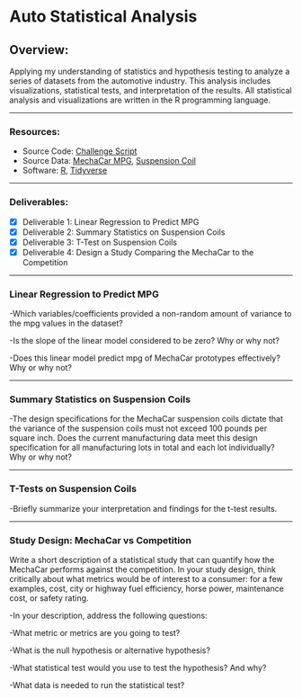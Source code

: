 # Auto Statistical Analysis

## Overview:
Applying my understanding of statistics and hypothesis testing to analyze a series of datasets from the automotive industry. This analysis includes visualizations, statistical tests, and interpretation of the results. All statistical analysis and visualizations are written in the R programming language.

------
### Resources:
* Source Code: [Challenge Script](MechaCarChallenge.RScript)
* Source Data: [MechaCar MPG](), [Suspension Coil]()
* Software: [R](https://www.r-project.org/), [Tidyverse](https://www.tidyverse.org/)

---
### Deliverables:
- [x] Deliverable 1: Linear Regression to Predict MPG
- [x] Deliverable 2: Summary Statistics on Suspension Coils
- [x] Deliverable 3: T-Test on Suspension Coils
- [x] Deliverable 4: Design a Study Comparing the MechaCar to the Competition 

---
### Linear Regression to Predict MPG
-Which variables/coefficients provided a non-random amount of variance to the mpg values in the dataset?

-Is the slope of the linear model considered to be zero? Why or why not?

-Does this linear model predict mpg of MechaCar prototypes effectively? Why or why not?

---
### Summary Statistics on Suspension Coils
-The design specifications for the MechaCar suspension coils dictate that the variance of the suspension coils must not exceed 100 pounds per square inch. Does the current manufacturing data meet this design specification for all manufacturing lots in total and each lot individually? Why or why not?

---
### T-Tests on Suspension Coils
-Briefly summarize your interpretation and findings for the t-test results.

---
### Study Design: MechaCar vs Competition
Write a short description of a statistical study that can quantify how the MechaCar performs against the competition. In your study design, think critically about what metrics would be of interest to a consumer: for a few examples, cost, city or highway fuel efficiency, horse power, maintenance cost, or safety rating.

-In your description, address the following questions:

-What metric or metrics are you going to test?

-What is the null hypothesis or alternative hypothesis?

-What statistical test would you use to test the hypothesis? And why?

-What data is needed to run the statistical test?